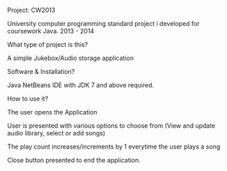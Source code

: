 Project: CW2013

University computer programming standard project i developed for coursework Java.  2013 - 2014

What type of project is this?

A simple Jukebox/Audio storage application

Software & Installation?

Java NetBeans IDE with JDK 7 and above required.

How to use it?

The user opens the Application

User is presented with various options to choose from (View and update audio library, select or add songs)

The play count increases/increments by 1 everytime the user plays a song

Close button presented to end the application.
